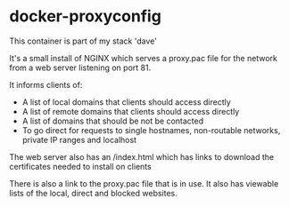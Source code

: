 # docker-proxyconfig

This container is part of my stack 'dave'

It's a small install of NGINX which serves a proxy.pac file for the network from a web server listening on port 81.

It informs clients of:
 - A list of local domains that clients should access directly
 - A list of remote domains that clients should access directly
 - A list of domains that should be not be contacted
 - To go direct for requests to single hostnames, non-routable networks, private IP ranges and localhost

The web server also has an /index.html which has links to download the certificates needed to install on clients

There is also a link to the proxy.pac file that is in use. It also has viewable lists of the local, direct and blocked websites.